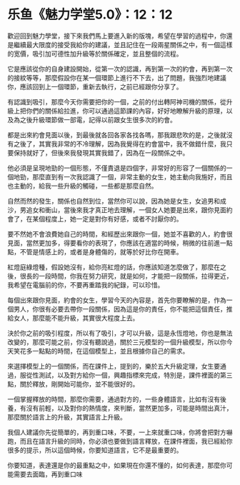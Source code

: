 # 乐鱼《魅力学堂5.0》：12：12

歡迎回到魅力學堂，接下來我們馬上要進入新的版塊，希望在學習的過程中，你還是繼續最大限度的接受我給你的建議，並且記住在一段兩星關係之中，有一個這樣的宽價，吸引加可德性加升級等於關係確定，並且整個的流程。

它是應該從你的自身建設開始，從第一次的認識，再到第一次的約會，再到第一次的接紋等等，那麼假設你在某一個環節上進行不下去，出了問題，我強烈地建議你，應該回到上一個環節，重新去執行，之前已經跟你分享了。

有認識到吸引，那麼今天你需要把你的一個，之前的付出轉阿神司機的關係，從升級上把你們的關係給拉進，你可以通過這節課的內容，好好地瞭解升級的原理，以及為之後升級環節做一部電，記得以前跟女生很多次的約會。

都是出來約會見面以後，到最後就各回各家各找各嗎，那我跟悲吹的是，之後就沒有之後了，其實我非常的不冷理解，因為我覺得在約會當中，我不做錯什麼，我只要保持就好了，但後來我發現其實我錯了，因為在一段關係之中。

他必須是呈現地勁的一個形態，不僅責退是四個字，非常好的形容了一個關係的一個地勁，那麼直到有一次我認識了一個，非常主動的女生，她主動向我施好，而且也主動的，給我一些升級的觸碰，一些都是那麼自然。

自然而然的發生，關係也自然到位，當然你可以說，因為她是女生，女追男和成沙，男追女和衝山，當後來我才真正地去理解，一個女人她要是出來，跟你見面約會了，在某個程度上，她一定是對你有好感，或者不討厭你的。

要不然她不會浪費她自己的時間，和經歷出來跟你一個，她並不喜歡的人，約會很見面，當然更加多，得要看你的表現了，你應該在適當的時候，稍微的往前進一點點，不管是情感上的，或者是身體傷的，就等於好比你在開車。

紅燈庭綠燈種，假設她沒有，給你亮紅燈的話，你應該知道怎麼做了，那麼在之後，很長的一段時間，你我在努力研究，就是如何，才能把一段關係，拉得更近，我希望在電腦前的你，不要再重踏我的紀錄，可以珍惜。

每個出來跟你見面，約會的女生，學習今天的內容是，首先你要瞭解的是，作為一個男人，你很有必要去帶你一段關係，因為這是你的責任，你不能把這個責任，推給女人，那麼能不能升級，其實很大程度上去。

決於你之前的吸引程度，所以有了吸引，才可以升級，這是永恆燈地，你也是無法改變的，那麼可能之前，你沒有聽說過，關於三元模型的一個升級模型，所以你今天笑花多一點點的時間，在這個模型上，並且根據你自己的需求。

來選擇模型上的一個關係，而在課件上，提到的，樂於五大升級定理，女生要通過，服從性測試，以及對方給你一個，興趣指標來完成，特別是，課件裡面的第三點，關於釋放，剛開始可能你，並不能很好的。

一個掌握釋放的時間，那麼你需要，通過對方的，一些身體語言，比如有沒有後養，有沒有前輕，以及對你的熱情度，來判斷，當然更加多，可能是時間出真汁，那麼關於語言上的升級，其實語言上升級。

我個人建議你先從簡單的，再到重口味，不要，一上來就重口味，你將會把對方嚇跑，而且在語言升級的同時，你必須也要做到語言釋放，在課件裡面，我已經給你很多的提示，所以這個時候，你要知道語言，它不是最重要的。

你要知道，表達還是你的最重點之中，如果現在你還不懂的，如何表達，那麼你可能需要去面臨，再到重口味